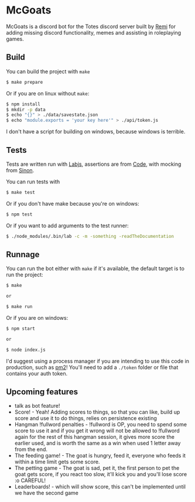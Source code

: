 # McGoats

McGoats is a discord bot for the Totes discord server built by [Remi](https://www.twitter.com/ctrlaltcookie) for adding missing discord functionality, memes and assisting in roleplaying games.

## Build

You can build the project with `make`

```bash
$ make prepare
```

Or if you are on linux without `make`:

```bash
$ npm install
$ mkdir -p data
$ echo "{}" > ./data/savestate.json
$ echo "module.exports = 'your key here'" > ./api/token.js
```

I don't have a script for building on windows, because windows is terrible.

## Tests

Tests are written run with [Labjs](https://github.com/hapijs/lab), assertions are from [Code](https://github.com/hapijs/code), with mocking from [Sinon](https://sinonjs.org/).

You can run tests with

```bash
$ make test
```

Or if you don't have make because you're on windows:

```bash
$ npm test
```

Or if you want to add arguments to the test runner:

```bash
$ ./node_modules/.bin/lab -c -m -something -readTheDocumentation
```

## Runnage

You can run the bot either with `make` if it's available, the default target is to run the project:

```bash
$ make

or

$ make run
```

Or if you are on windows:

```bash
$ npm start

or

$ node index.js
```

I'd suggest using a process manager if you are intending to use this code in production, such as [pm2](https://www.npmjs.com/package/pm2)! You'll need to add a `./token` folder or file that contains your auth token.

## Upcoming features

* talk as bot feature!
* Score! - Yeah! Adding scores to things, so that you can like, build up score and use it to do things, relies on persistence existing
* Hangman !fullword penalties - !fullword is OP, you need to spend some score to use it and if you get it wrong will not be allowed to !fullword again for the rest of this hangman session, it gives more score the earlier used, and is worth the same as a win when used 1 letter away from the end.
* The feeding game! - The goat is hungry, feed it, everyone who feeds it within a time limit gets some score.
* The petting game - The goat is sad, pet it, the first person to pet the goat gets score, if you react too slow, it'll kick you and you'll lose score :o CAREFUL!
* Leaderboards! - which will show score, this can't be implemented until we have the second game
